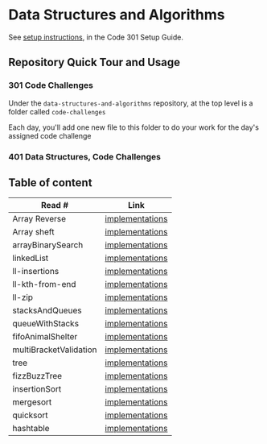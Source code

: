 # Data Structures and Algorithms

See [setup instructions](https://codefellows.github.io/setup-guide/code-301/3-code-challenges), in the Code 301 Setup Guide.

## Repository Quick Tour and Usage

### 301 Code Challenges

Under the `data-structures-and-algorithms` repository, at the top level is a folder called `code-challenges`

Each day, you'll add one new file to this folder to do your work for the day's assigned code challenge

### 401 Data Structures, Code Challenges

## Table of content
| Read # | Link |
|------|------|
| Array Reverse | [implementations](/javascript/arrayReverse/README.md) |
| Array sheft | [implementations](/javascript/arrayShift/README.md) |
| arrayBinarySearch | [implementations](/javascript/arrayBinarySearch/README.md) |
| linkedList | [implementations](/javascript/linkedList/README.md) |
| ll-insertions | [implementations](/javascript/linkedList/README.md) |
| ll-kth-from-end | [implementations](/javascript/linkedList/README.md) |
| ll-zip | [implementations](/javascript/llZip/README.md) |
| stacksAndQueues | [implementations](/javascript/stacksAndQueues/README.md) |
| queueWithStacks | [implementations](/javascript/queueWithStacks/README.md) |
| fifoAnimalShelter | [implementations](/javascript/fifoAnimalShelter/README.md) |
| multiBracketValidation | [implementations](/javascript/multiBracketValidation/README.md) |
| tree | [implementations](/javascript/tree/README.md) |
| fizzBuzzTree | [implementations](/javascript/fizzBuzzTree/README.md) |
| insertionSort | [implementations](/javascript/insertionSort/README.md) |
| mergesort | [implementations](/javascript/mergesort/README.md) |
| quicksort | [implementations](/javascript/quicksort/README.md) |
| hashtable | [implementations](/javascript/hashtable/README.md) |
